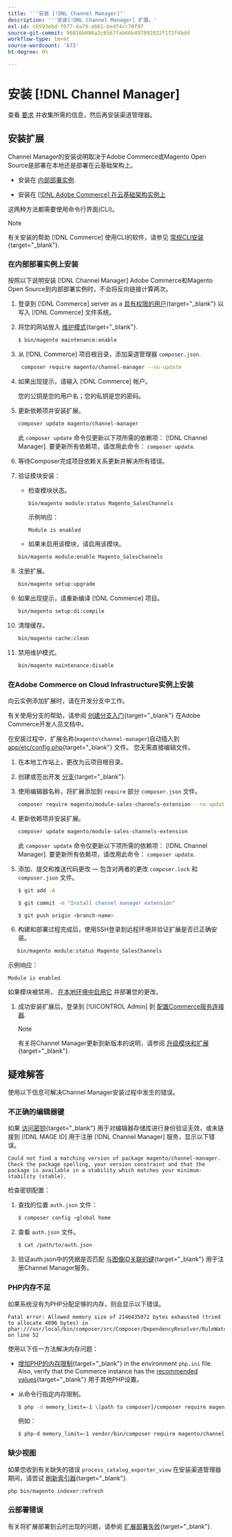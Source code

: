 ```yaml
---
title: '''安装 [!DNL Channel Manager]‘'
description: '''安装[!DNL Channel Manager] 扩展。'
exl-id: cb593ebd-f077-4a79-a661-bedf4cc70f97
source-git-commit: 96016b086a2c6567fab66b497892022f172f4bdd
workflow-type: tm+mt
source-wordcount: '673'
ht-degree: 0%

---
```



# 安装 [!DNL Channel Manager]

查看 [要求](onboard.md#requirements) 并收集所需的信息，然后再安装渠道管理器。

## 安装扩展

Channel Manager的安装说明取决于Adobe Commerce或Magento Open Source是部署在本地还是部署在云基础架构上。

- 安装在 [内部部署实例](#install-on-an-on-premises-instance).

- 安装在 [[!DNL Adobe Commerce] 在云基础架构实例上](#install-adobe-commerce-on-cloud-infrastructure)

这两种方法都需要使用命令行界面(CLI)。

>[!NOTE]
>
>有关安装的帮助 [!DNL Commerce] 使用CLI的软件，请参见 [常规CLI安装](https://devdocs.magento.com/extensions/install/){target="_blank"}.

### 在内部部署实例上安装

按照以下说明安装 [!DNL Channel Manager] Adobe Commerce和Magento Open Source到内部部署实例时，不会将反向链接计算两次。

1. 登录到 [!DNL Commerce] server as a [具有权限的用户](https://devdocs.magento.com/guides/v2.4/install-gde/prereq/file-system-perms.html){target="_blank"} 以写入 [!DNL Commerce] 文件系统。

1. 将您的网站放入 [维护模式](https://devdocs.magento.com/guides/v2.4/install-gde/install/cli/install-cli-subcommands-maint.html){target="_blank"}.

   ```bash
   $ bin/magento maintenance:enable
   ```

1. 从 [!DNL Commerce] 项目根目录，添加渠道管理器 `composer.json`.

   ```bash
    composer require magento/channel-manager --no-update
   ```

1. 如果出现提示，请输入 [!DNL Commerce] 帐户。

   您的公钥是您的用户名；您的私钥是您的密码。

1. 更新依赖项并安装扩展。

   ```bash
   composer update magento/channel-manager
   ```

   此 `composer update` 命令仅更新以下项所需的依赖项： [!DNL Channel Manager]. 要更新所有依赖项，请改用此命令： `composer update`.

1. 等待Composer完成项目依赖关系更新并解决所有错误。

1. 验证模块安装：

   - 检查模块状态。

      ```bash
      bin/magento module:status Magento_SalesChannels
      ```

      示例响应：

      ```terminal
      Module is enabled
      ```

   - 如果未启用该模块，请启用该模块。

   ```bash
   bin/magento module:enable Magento_SalesChannels
   ```

1. 注册扩展。

   ```bash
   bin/magento setup:upgrade
   ```

1. 如果出现提示，请重新编译 [!DNL Commerce] 项目。

   ```bash
   bin/magento setup:di:compile
   ```

1. 清理缓存。

   ```bash
   bin/magento cache:clean
   ```

1. 禁用维护模式。

   ```bash
   bin/magento maintenance:disable
   ```

### 在Adobe Commerce on Cloud Infrastructure实例上安装

向云实例添加扩展时，请在开发分支中工作。

有关使用分支的帮助，请参阅 [创建分支入门](https://devdocs.magento.com/cloud/env/environments-start.html#getstarted){target="_blank"} 在Adobe Commerce开发人员文档中。

在安装过程中，扩展名称(`magento\channel-manager`)自动插入到 [app/etc/config.php](https://devdocs.magento.com/cloud/live/sens-data-over.html#configuration-data){target="_blank"} 文件。 您无需直接编辑文件。

1. 在本地工作站上，更改为云项目根目录。

1. 创建或签出开发 [分支](https://devdocs-beta.magento.com/cloud/env/environments-start.html#getstarted){target="_blank"}.

1. 使用编辑器名称，将扩展添加到 `require` 部分 `composer.json` 文件。

   ```bash
   composer require magento/module-sales-channels-extension --no-update
   ```

1. 更新依赖项并安装扩展。

   ```bash
   composer update magento/module-sales-channels-extension
   ```

   此 `composer update` 命令仅更新以下项所需的依赖项： [!DNL Channel Manager]. 要更新所有依赖项，请改用此命令： `composer update`.

1. 添加、提交和推送代码更改 — 包含对两者的更改 `composer.lock` 和 `composer.json` 文件。

   ```bash
   $ git add -A
   ```

   ```bash
   $ git commit -m "Install channel manager extension" 
   ```

   ```bash
   $ git push origin <branch-name>
   ```

1. 构建和部署过程完成后，使用SSH登录到远程环境并验证扩展是否已正确安装。

```bash
   bin/magento module:status Magento_SalesChannels
```

示例响应：

```terminal
Module is enabled
```

如果模块被禁用， [在本地环境中启用它](https://devdocs.magento.com/cloud/howtos/install-components.html#manage-extensions) 并部署您的更改。


1. 成功安装扩展后，登录到 [!UICONTROL Admin] 到 [配置Commerce服务连接器](connect.md).

   >[!NOTE]
   >
   >有关将Channel Manager更新到新版本的说明，请参阅 [升级模块和扩展](https://experienceleague.adobe.com/docs/commerce-operations/upgrade-guide/modules/upgrade.html){target="_blank"}.


## 疑难解答

使用以下信息可解决Channel Manager安装过程中发生的错误。

### 不正确的编辑器键

如果 [访问密钥](https://devdocs.magento.com/guides/v2.4/install-gde/prereq/connect-auth.html){target="_blank"} 用于对编辑器存储库进行身份验证无效，或未链接到 [!DNL MAGE ID] 用于注册 [!DNL Channel Manager] 服务，显示以下错误。

```terminal
Could not find a matching version of package magento/channel-manager. Check the package spelling, your version constraint and that the package is available in a stability which matches your minimum-stability (stable).
```

检查密钥配置：

1. 查找的位置 `auth.json` 文件：

   ```bash
   $ composer config –global home
   ```

1. 查看 `auth.json` 文件。

   ```bash
   $ cat /path/to/auth.json
   ```

1. 验证auth.json中的凭据是否匹配 [与图像ID关联的键](https://devdocs.magento.com/guides/v2.4/install-gde/prereq/connect-auth.html){target="_blank"} 用于注册Channel Manager服务。

### PHP内存不足

如果系统没有为PHP分配足够的内存，则会显示以下错误。

```terminal
Fatal error: Allowed memory size of 2146435072 bytes exhausted (tried to allocate 4096 bytes) in phar:///usr/local/bin/composer/src/Composer/DependencyResolver/RuleWatchGraph.php on line 52
```

使用以下任一方法解决内存问题：

- [增加PHP的内存限制](https://devdocs.magento.com/cloud/project/magento-app-php-ini.html#increase-php-memory-limit){target="_blank"} in the environment `php.ini` file. Also, verify that the Commerce instance has the [recommended values](https://devdocs.magento.com/guides/v2.4/install-gde/prereq/php-settings.html){target="_blank"} 用于其他PHP设置。

- 从命令行指定内存限制。

   ```bash
   $ php -d memory_limit=-1 \[path to composer]/composer require magento/payment-services.
   ```

   例如：

   ```bash
   $ php-d memory_limit=-1 vendor/bin/composer require magento/channel-manager
   ```

### 缺少视图

如果您收到有关缺失的错误 `process_catalog_exporter_view` 在安装渠道管理器期间，请尝试 [刷新索引器](https://devdocs.magento.com/guides/v2.4/config-guide/cli/config-cli-subcommands-index.html#config-cli-subcommands-index-reindex){target="_blank"}.

```bash
php bin/magento indexer:refresh
```

### 云部署错误

有关将扩展部署到云时出现的问题，请参阅 [扩展部署失败](https://devdocs.magento.com/cloud/trouble/trouble_comp-deploy-fail.html){target="_blank"}.
